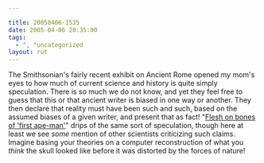 ```yaml
---

title: 20050406-1535
date: 2005-04-06 20:35:00
tags:
  - ", "uncategorized
layout: rut
---
```


<p> The Smithsonian's fairly recent exhibit on Ancient Rome
opened my mom's eyes to how much of current science and
history is quite simply speculation.  There is so much we do
not know, and yet they feel free to guess that this or that
ancient writer is biased in one way or another.  They then
declare that reality must have been such and such, based on the
assumed biases of a given writer, and present that as fact!  "<a href="http://news.bbc.co.uk/2/hi/science/nature/4416757.stm">Flesh on
bones of 'first ape-man'</a>" drips of the same sort of speculation,
though here at least we see <em>some</em> mention of other scientists
criticizing such claims.  Imagine basing your theories on a computer
reconstruction of what you <em>think</em> the skull looked like
before it was distorted by the forces of nature!</p>

